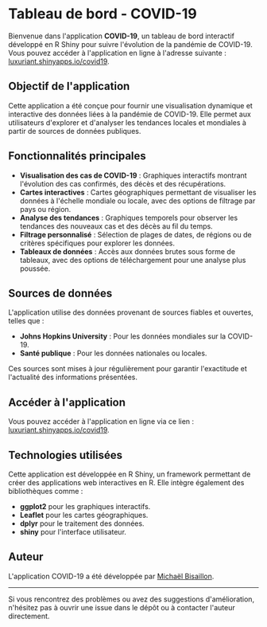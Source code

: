 
# Tableau de bord - COVID-19

Bienvenue dans l'application **COVID-19**, un tableau de bord interactif développé en R Shiny pour suivre l'évolution de la pandémie de COVID-19. Vous pouvez accéder à l'application en ligne à l'adresse suivante : [luxuriant.shinyapps.io/covid19](https://luxuriant.shinyapps.io/covid19/).

## Objectif de l'application

Cette application a été conçue pour fournir une visualisation dynamique et interactive des données liées à la pandémie de COVID-19. Elle permet aux utilisateurs d'explorer et d'analyser les tendances locales et mondiales à partir de sources de données publiques.

## Fonctionnalités principales

- **Visualisation des cas de COVID-19** : Graphiques interactifs montrant l'évolution des cas confirmés, des décès et des récupérations.
- **Cartes interactives** : Cartes géographiques permettant de visualiser les données à l'échelle mondiale ou locale, avec des options de filtrage par pays ou région.
- **Analyse des tendances** : Graphiques temporels pour observer les tendances des nouveaux cas et des décès au fil du temps.
- **Filtrage personnalisé** : Sélection de plages de dates, de régions ou de critères spécifiques pour explorer les données.
- **Tableaux de données** : Accès aux données brutes sous forme de tableaux, avec des options de téléchargement pour une analyse plus poussée.

## Sources de données

L'application utilise des données provenant de sources fiables et ouvertes, telles que :
- **Johns Hopkins University** : Pour les données mondiales sur la COVID-19.
- **Santé publique** : Pour les données nationales ou locales.

Ces sources sont mises à jour régulièrement pour garantir l'exactitude et l'actualité des informations présentées.

## Accéder à l'application

Vous pouvez accéder à l'application en ligne via ce lien : [luxuriant.shinyapps.io/covid19](https://luxuriant.shinyapps.io/covid19/).

## Technologies utilisées

Cette application est développée en R Shiny, un framework permettant de créer des applications web interactives en R. Elle intègre également des bibliothèques comme :
- **ggplot2** pour les graphiques interactifs.
- **Leaflet** pour les cartes géographiques.
- **dplyr** pour le traitement des données.
- **shiny** pour l'interface utilisateur.

## Auteur

L'application COVID-19 a été développée par [Michaël Bisaillon](https://github.com/michaelbisaillon).

---

Si vous rencontrez des problèmes ou avez des suggestions d'amélioration, n'hésitez pas à ouvrir une issue dans le dépôt ou à contacter l'auteur directement.

